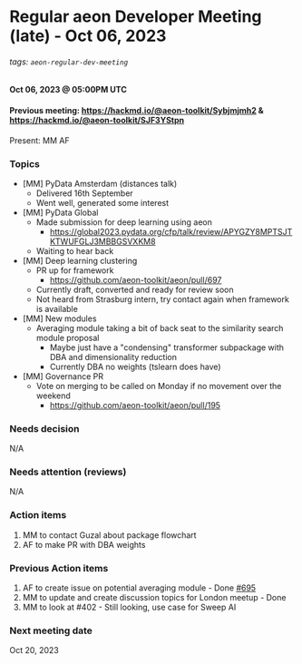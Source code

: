 # Regular aeon Developer Meeting (late) - Oct 06, 2023
###### tags: `aeon-regular-dev-meeting`

#### Oct 06, 2023 @ 05:00PM UTC
#### Previous meeting: https://hackmd.io/@aeon-toolkit/Sybjmjmh2 & https://hackmd.io/@aeon-toolkit/SJF3YStpn

Present: MM AF

### Topics

- [MM] PyData Amsterdam (distances talk)
    - Delivered 16th September
    - Went well, generated some interest
- [MM] PyData Global
    - Made submission for deep learning using aeon
        - https://global2023.pydata.org/cfp/talk/review/APYGZY8MPTSJTKTWUFGLJ3MBBGSVXKM8
    - Waiting to hear back
- [MM] Deep learning clustering
    - PR up for framework 
        - https://github.com/aeon-toolkit/aeon/pull/697
    - Currently draft, converted and ready for review soon
    - Not heard from Strasburg intern, try contact again when framework is available
- [MM] New modules
    - Averaging module taking a bit of back seat to the similarity search module proposal
        - Maybe just have a "condensing" transformer subpackage with DBA and dimensionality reduction
        - Currently DBA no weights (tslearn does have)
- [MM] Governance PR 
    - Vote on merging to be called on Monday if no movement over the weekend
        - https://github.com/aeon-toolkit/aeon/pull/195

### Needs decision

N/A

### Needs attention (reviews)

N/A

### Action items

1. MM to contact Guzal about package flowchart
2. AF to make PR with DBA weights

### Previous Action items

1. AF to create issue on potential averaging module - Done [#695](https://github.com/aeon-toolkit/aeon/pull/695)
2. MM to update and create discussion topics for London meetup - Done
3. MM to look at #402 - Still looking, use case for Sweep AI

### Next meeting date

Oct 20, 2023